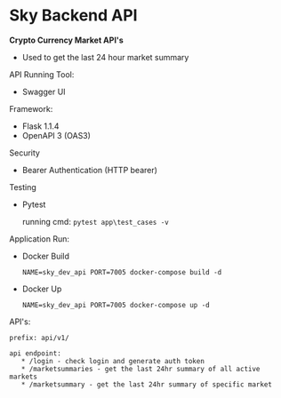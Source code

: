 # Sky Backend API

**Crypto Currency Market API's**

* Used to get the last 24 hour market summary

API Running Tool: 
* Swagger UI

Framework:
* Flask 1.1.4
* OpenAPI 3 (OAS3)

Security
* Bearer Authentication (HTTP bearer)

Testing
* Pytest

  running cmd: `pytest app\test_cases -v`

Application Run:

* Docker Build

    `NAME=sky_dev_api PORT=7005 docker-compose build -d`
* Docker Up

    `NAME=sky_dev_api PORT=7005 docker-compose up -d`

API's:

    prefix: api/v1/

    api endpoint:
       * /login - check login and generate auth token
       * /marketsummaries - get the last 24hr summary of all active markets
       * /marketsummary - get the last 24hr summary of specific market


